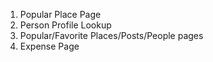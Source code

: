 1. Popular Place Page
2. Person Profile Lookup
3. Popular/Favorite Places/Posts/People pages
4. Expense Page

